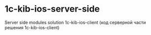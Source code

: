 # 1c-kib-ios-server-side
Server side modules solution 1c-kib-ios-client (код серверной части решения 1c-kib-ios-client)
